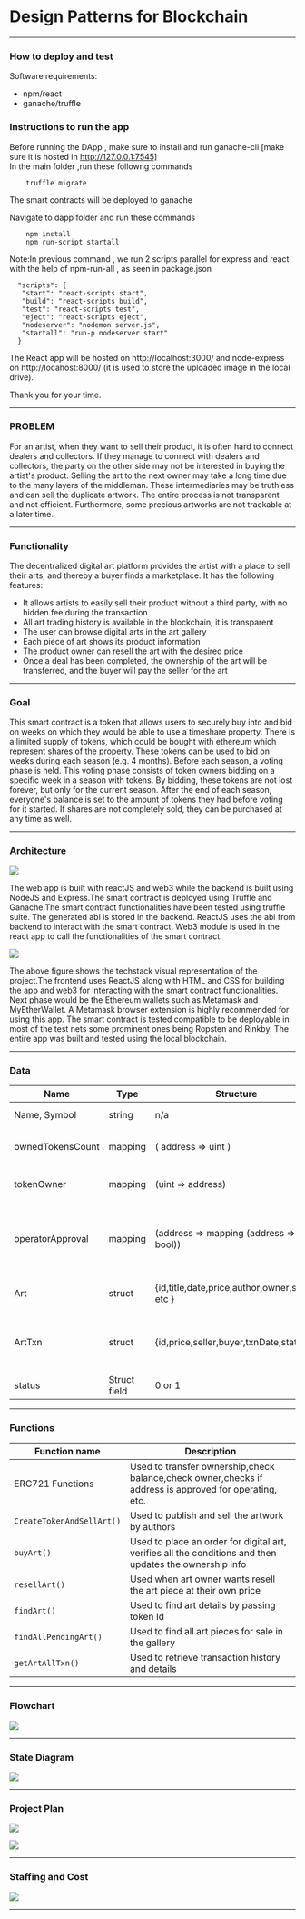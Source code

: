 # Design Patterns for Blockchain

---

### How to deploy and test
Software requirements:
- npm/react
- ganache/truffle


### Instructions to run the app

Before running the DApp , make sure to install and run ganache-cli [make sure it is hosted in http://127.0.0.1:7545]<br/>
In the main folder ,run these followng commands

        truffle migrate
        
The smart contracts will be deployed to ganache<br/>

Navigate to dapp folder and run these commands<br/>

        npm install
        npm run-script startall
        
   Note:In previous command , we run 2 scripts parallel for express and react with the help of npm-run-all , as seen in package.json<br/>
   ```
     "scripts": {
      "start": "react-scripts start",
      "build": "react-scripts build",
      "test": "react-scripts test",
      "eject": "react-scripts eject",
      "nodeserver": "nodemon server.js",
      "startall": "run-p nodeserver start"
     }
  ```
  The React app will be hosted on http://localhost:3000/ and node-express on http://locahost:8000/ (it is used to store the uploaded image in the local drive).<br/>
  
  
  Thank you for your time.

  ---

### PROBLEM

For an artist, when they want to sell their product, it is often hard to connect dealers and collectors. If they manage to connect with dealers and collectors, the party on the other side may not be interested in buying the artist's product. Selling the art to the next owner may take a long time due to the many layers of the middleman. These intermediaries may be truthless and can sell the duplicate artwork. The entire process is not transparent and not efficient. Furthermore, some precious artworks are not trackable at a later time.

---

### Functionality

The decentralized digital art platform provides the artist with a place to sell their arts, and thereby a buyer finds a marketplace. It has the following features:
- It allows artists to easily sell their product without a third party, with no hidden fee during the transaction
- All art trading history is available in the blockchain; it is transparent
- The user can browse digital arts in the art gallery
- Each piece of art shows its product information
- The product owner can resell the art with the desired price
- Once a deal has been completed, the ownership of the art will be transferred, and the buyer will pay the seller for the art

---

### Goal

This smart contract is a token that allows users to securely buy into and bid on weeks on which they would be able to use a timeshare property. There is a limited supply of tokens, which could be bought with ethereum which represent shares of the property. These tokens can be used to bid on weeks during each season (e.g. 4 months). Before each season, a voting phase is held. This voting phase consists of token owners bidding on a specific week in a season with tokens. By bidding, these tokens are not lost forever, but only for the current season. After the end of each season, everyone's balance is set to the amount of tokens they had before voting for it started. If shares are not completely sold, they can be purchased at any time as well.

---

### Architecture

![](./notes/architecture.jpg)

The web app is built with reactJS and web3 while the backend is built using NodeJS and Express.The smart contract is deployed using Truffle and Ganache.The smart contract functionalities have been tested using truffle suite. The generated abi is stored in the backend. ReactJS uses the abi from backend to interact with the smart contract. Web3 module is used in the react app to call the functionalities of the smart contract.

![](./notes/dAppArch.png)

The above figure shows the techstack visual representation of the project.The frontend uses ReactJS along with HTML and CSS for building the app and web3 for interacting with the smart contract functionalities. Next phase would be the Ethereum wallets such as Metamask and MyEtherWallet. A Metamask browser extension is highly recommended for using this app. The smart contract is tested compatible to be deployable in most of the test nets some prominent ones being Ropsten and Rinkby. The entire app was built and tested using the local blockchain.

---

### Data

| Name             | Type         | Structure                                     | Purpose                                                      |
| -----------------| ------------ | -----------------------------------           | ------------------------------------------------------------ |
| Name, Symbol     | string       | n/a                                           | Token Information                                            |
| ownedTokensCount | mapping      | ( address => uint )                           | No. of tokens owned by owner                                 |
| tokenOwner       | mapping      | (uint => address)                             | TokenID corresponding to owner                               |
| operatorApproval | mapping      | (address => mapping (address => bool))        | Enable or disable third party (operator) to manage assets    |
| Art              | struct       | {id,title,date,price,author,owner,status etc }| Each art has its own token attributes.                       |
| ArtTxn           | struct       | {id,price,seller,buyer,txnDate,status}        | Keeps track of information record of transaction history     |
| status           | Struct field | 0 or 1                                        | For sale (or) sold                                           |

---

### Functions

| Function name           | Description                                                                                             |
| ----------------------- | ------------------------------------------------------------------------------------------------------- |
| ERC721 Functions        | Used to transfer ownership,check balance,check owner,checks if address is approved for operating, etc.  | 
|`CreateTokenAndSellArt()`| Used to publish and sell the artwork by authors                                                         |
| `buyArt()`              | Used to place an order for digital art, verifies all the conditions and then updates the ownership info |
| `resellArt()`           | Used when art owner wants resell the art piece at their own price                                       |
| `findArt()`             | Used to find art details by passing token Id                                                            |
| `findAllPendingArt()`   | Used to find all art pieces for sale in the gallery                                                     |
| `getArtAllTxn()`        | Used to retrieve transaction history and details                                                        |

---

### Flowchart


![](./notes/flowdiagram.jpg)

---

### State Diagram


![](./notes/statemachine.jpg)

---

### Project Plan

![](./notes/ProjectPlan_1.png)

![](./notes/ProjectPlan2.png)

---

### Staffing and Cost

![](./notes/Staffing.png)

---



